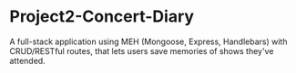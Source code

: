 # Project2-Concert-Diary
A full-stack application using MEH (Mongoose, Express, Handlebars) with CRUD/RESTful routes, that lets users save memories of shows they've attended.
